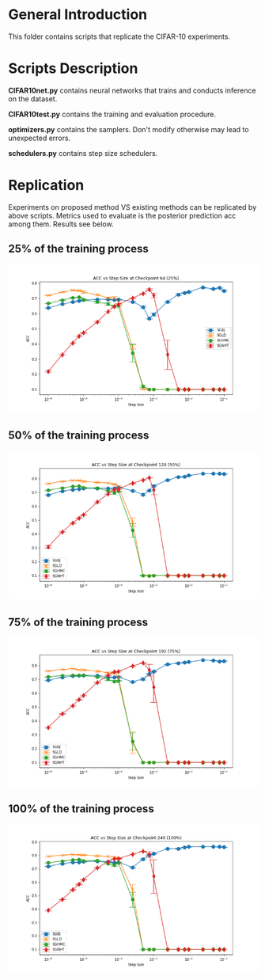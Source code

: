 # General Introduction
This folder contains scripts that replicate the CIFAR-10 experiments.

# Scripts Description
**CIFAR10net.py** contains neural networks that trains and conducts inference on the dataset.

**CIFAR10test.py** contains the training and evaluation procedure.

**optimizers.py** contains the samplers. Don't modify otherwise may lead to unexpected errors.

**schedulers.py** contains step size schedulers.

# Replication
Experiments on proposed method VS existing methods can be replicated by above scripts. Metrics used to evaluate is the posterior prediction acc among them. Results see below.

## 25% of the training process
![avatar](images/CIFAR_64.png)

## 50% of the training process
![avatar](images/CIFAR_128.png)

## 75% of the training process
![avatar](images/CIFAR_192.png)

## 100% of the training process
![avatar](images/CIFAR_249.png)

